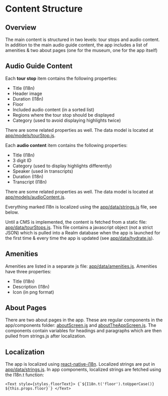 # Content Structure

## Overview

The main content is structured in two levels: tour stops and audio content. In addition to the main audio guide content, the app includes a list of amenities & two about pages (one for the museum, one for the app itself)

## Audio Guide Content

Each **tour stop** item contains the following properties:

* Title (I18n)
* Header image
* Duration (I18n)
* Floor
* Included audio content (in a sorted list)
* Regions where the tour stop should be displayed
* Category (used to avoid displaying highlights twice)

There are some related properties as well. The data model is located at [app/models/tourStop.js](../app/models/tourStop.js).

Each **audio content** item contains the following properties:

* Title (I18n)
* 3 digit ID
* Category (used to display highlights differently)
* Speaker (used in transcripts)
* Duration (I18n)
* Transcript (I18n)

There are some related properties as well. The data model is located at [app/models/audioContent.js](../app/models/audioContent.js).

Everything marked I18n is localized using the [app/data/strings.js](../app/data/strings.js) file, see below.

Until a CMS is implemented, the content is fetched from a static file: [app/data/tourStops.js](../app/data/tourStops.js). This file contains a javascript object (not a strict JSON) which is pulled into a Realm database when the app is launched for the first time & every time the app is updated (see [app/data/hydrate.js](../app/data/hydrate.js)).

## Amenities

Amenities are listed in a separate js file: [app/data/amenities.js](../app/data/amenities.js). Amenities have three properties:

* Title (I18n)
* Description (I18n)
* Icon (in png format)

## About Pages

There are two about pages in the app. These are regular components in the app/components folder: [aboutScreen.js](../app/components/aboutScreen.js) and [aboutTheAppScreen.js](../app/components/aboutTheAppScreen.js). The components contain variables for headings and paragraphs which are then pulled from strings.js after localization.

## Localization

The app is localized using [react-native-i18n](https://github.com/AlexanderZaytsev/react-native-i18n). Localized strings are put in [app/data/strings.js](../app/data/strings.js). In app components, localized strings are fetched using the I18n.t function:

``<Text style={styles.floorText}>
  {`${I18n.t('floor').toUpperCase()} ${this.props.floor}`}
</Text>``
